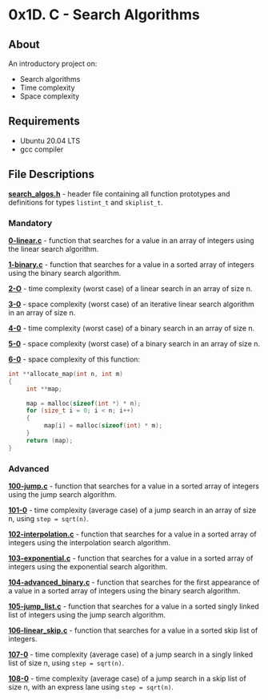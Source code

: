 # 0x1D. C - Search Algorithms

## About

An introductory project on:

- Search algorithms
- Time complexity
- Space complexity

## Requirements

- Ubuntu 20.04 LTS
- gcc compiler

## File Descriptions

**[search_algos.h](search_algos.h)** - header file containing all function prototypes and definitions for
types `listint_t` and `skiplist_t`.

### Mandatory

**[0-linear.c](0-linear.c)** - function that searches for a value in an array of integers using the linear search
algorithm.

**[1-binary.c](1-binary.c)** - function that searches for a value in a sorted array of integers using the binary search
algorithm.

**[2-O](2-O)** - time complexity (worst case) of a linear search in an array of size n.

**[3-0](3-0)** - space complexity (worst case) of an iterative linear search algorithm in an array of size n.

**[4-0](4-0)** - time complexity (worst case) of a binary search in an array of size n.

**[5-0](5-0)** - space complexity (worst case) of a binary search in an array of size n.

**[6-0](6-0)** - space complexity of this function:

```C
int **allocate_map(int n, int m)
{
     int **map;

     map = malloc(sizeof(int *) * n);
     for (size_t i = 0; i < n; i++)
     {
          map[i] = malloc(sizeof(int) * m);
     }
     return (map);
}
```

### Advanced

**[100-jump.c](100-jump.c)** - function that searches for a value in a sorted array of integers using the jump search
algorithm.

**[101-0](101-0)** - time complexity (average case) of a jump search in an array of size n, using `step = sqrt(n)`.

**[102-interpolation.c](102-interpolation.c)** - function that searches for a value in a sorted array of integers using
the interpolation search algorithm.

**[103-exponential.c](103-exponential.c)** - function that searches for a value in a sorted array of integers using the
exponential search algorithm.

**[104-advanced_binary.c](104-advanced_binary.c)** - function that searches for the first appearance of a value in a
sorted array of integers using the binary search algorithm.

**[105-jump_list.c](105-jump_list.c)** - function that searches for a value in a sorted singly linked list of integers
using the jump search algorithm.

**[106-linear_skip.c](106-linear_skip.c)** - function that searches for a value in a sorted skip list of integers.

**[107-0](107-0)** - time complexity (average case) of a jump search in a singly linked list of size n,
using `step = sqrt(n)`.

**[108-0](108-0)** - time complexity (average case) of a jump search in a skip list of size n, with an express lane
using `step = sqrt(n)`.

